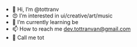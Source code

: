 - 👋 Hi, I’m @tottranv
- 😍 I’m interested in ui/creative/art/music
- 🌱 I’m currently learning be
- 📫 How to reach me dev.tottranvan@gmail.com
- 🥰 Call me tot
